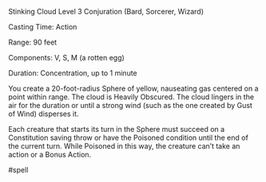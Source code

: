 Stinking Cloud
Level 3 Conjuration (Bard, Sorcerer, Wizard)

Casting Time: Action

Range: 90 feet

Components: V, S, M (a rotten egg)

Duration: Concentration, up to 1 minute

You create a 20-foot-radius Sphere of yellow, nauseating gas centered on a point within range. The cloud is Heavily Obscured. The cloud lingers in the air for the duration or until a strong wind (such as the one created by Gust of Wind) disperses it.

Each creature that starts its turn in the Sphere must succeed on a Constitution saving throw or have the Poisoned condition until the end of the current turn. While Poisoned in this way, the creature can’t take an action or a Bonus Action.

#spell